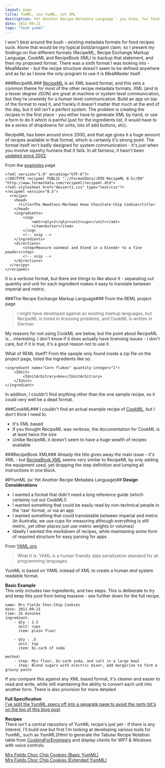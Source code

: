 ```yaml
--- 
layout: page
title: YumML, use YumML, not XML
description: Yet Another Recipe Metadata Language - you know, for food.
date: 2011-09-21
tags: "food yumml"
---
```


I won't beat around the bush - existing metadata formats for food recipes suck. Alone that would be my typical bold/arrogant claim, so I present my findings on five different formats (RecipeML, Recipe Exchange Markup Language, CookML and RecipeBook XML) to backup that statement, and then my proposed format. There was a sixth format I was looking into - MealMaster - but the recipe structure doesn't seem to be defined anywhere and as far as I know the only program to use it is MealMaster itself.

###RecipeML###
[RecipeML][1] is an XML based format, and this sets a common theme for most of the other recipe metadata formats. XML (and to a lesser degree JSON) are great at machine or system level communication, but they're unwieldy for a human level communication. Build an app on top of the format to read it, and frankly it doesn't matter *that* much at the end of the day, but it still isn't a perfect system. The problem is creating the recipes in the first place - you either have to generate XML by hand, or use a form to do it which is painful (just for the ingredients list, it would have to be a series of dropdowns for units, lots of add buttons, etc).

RecipeML has been around since 2000, and that age gives it a huge amount of recipes available in that format, which is certainly it's strong point. The format itself isn't badly designed for system communication - it's just when you involve squishy humans that it fails. In all fairness, it hasn't been [updated since 2002][3].

From the [examples][2] page

	<?xml version="1.0" encoding="UTF-8"?>
	<!DOCTYPE recipeml PUBLIC "-//FormatData//DTD RecipeML 0.5//EN" "http://www.formatdata.com/recipeml/recipeml.dtd">
	<?xml-stylesheet href="dessert1.css" type="text/css"?>
	<recipeml version="0.5">
	  <recipe>
	    <head>
	      <title>The Needless-Markman Hoax Chocolate-Chip Cookie</title>
	    </head>
    	<ingredients>
	      	<ing>
	        	<amt><qty>2</qty><unit>cups</unit></amt>
	        	<item>butter</item>
	      	</ing>
		  	<!-- snip -->
	    </ingredients>
	    <directions>
	      	<step>Measure oatmeal and blend in a blender to a fine powder</step>
			<!-- snip -->
	    </directions>
	  </recipe>
	</recipeml>

It is a verbose format, but there are things to like about it - separating out quantity and unit for each ingredient makes it easy to translate between imperial and metric.
	
###The Recipe Exchange Markup Language###
From the REML project page
> I might have developed against an existing markup languages, but RecipeML is mired in licensing problems, and CookML is written in German. 

My reasons for not using CookML are below, but the point about RecipeML is... interesting. I don't know if it does actually have licensing issues - I don't care, but if it is true, it's a good reason not to use it. 

What of REML itself? From the sample only found inside a zip file on the project page, listed the ingredients like so:

	<ingredient name="Corn flakes" quantity-integer="1">
		<IUnit>
			<IUnitArbitrary>box</IUnitArbitrary>
		</IUnit>
	</ingredient>

In addition, I couldn't find anything other than the one sample recipe, so it could very well be a dead format.

###CookML###
I couldn't find an actual example recipe of [CookML][4], but I don't think I need to.

- It's XML based
- if you thought RecipeML was verbose, the documentation for CookML is at least twice the size
- Unlike RecipeML it doesn't seem to have a huge wealth of recipes available

###RecipeBook XML###
Already the title gives away the main issue - it's XML - but [RecipeBook XML][5] seems very similar to RecipeML by only adding the equipment used, yet dropping the step definition and lumping all instructions in one block.
	
##YumML (or Yet Another Recipe Metadata Language)##
**Design Considerations**  
- I wanted a format that didn't need a long reference guide (which certainly cut out CookML!)  
- I wanted something that could be easily read by non-technical people in the 'raw' format, or via an app  
- I wanted something that could translatable between imperial and metric (in Australia, we use cups for measuring although everything is still metric, yet other places *just* use metric weights or volumes)
- Ideally I wanted the *markdown* of recipes, while maintaining some form of required structure for easy parsing for apps

From [YAML.org](http://www.yaml.org/)
> What It Is: YAML is a human friendly data serialization standard for all programming languages.

YumML is based on YAML instead of XML to create a human *and* system readable format.  

**Basic Example**  
This only includes two ingredients, and two steps. This is deliberate to try and keep this post from being massive - see further down for the full recipe.  

	name: Mrs Fields Choc-Chip Cookies
	date: 2011-09-21
	time: 25 minutes
	ingredient:
	    - qty : 2.5
	      unit: cups
	      item: plain flour

	    - qty : .5 
	      unit: tsp 
	      item: bi-carb of soda

	method:
	    - step: Mix flour, bi-carb soda, and salt in a large bowl
	    - step: Blend sugars with electric mixer, add margarine to form a grainy paste

If you compare this against any XML based format, it's cleaner and easier to read and write, while still maintaining the ability to convert each unit into another form. There is also provision for more detailed

**Full Specification**  
[I've split the YumML specs off into a separate page to avoid the ranty bit's on the top of this blog post][6].

**Recipes**  
There isn't a central repository of YumML recipe's just yet - if there is any interest, I'll build one but first I'm looking at developing various tools for YumML, such as YumML2Html to generate the Tabular Recipe Notation table from [CookingForEngineers][7] and display clients for WP7 & Windows with voice controls.

[Mrs Fields Choc Chip Cookies (Basic YumML)][8]  
[Mrs Fields Choc Chip Cookies (Extended YumML)][9]  


  [1]: http://www.formatdata.com/recipeml/
  [2]: http://www.formatdata.com/recipeml/examples.html
  [3]: http://www.formatdata.com/recipeml/spec/recipeml-spec.html
  [4]: http://www.kalorio.de/index.php?Mod=Ac&Cap=CE&SCa=../cml/CookML_EN
  [5]: http://www.happy-monkey.net/recipebook/
  [6]: /yumml.html
  [7]: http://www.cookingforengineers.com/
  [8]: /yumml_example_recipe_basic.txt
  [9]: /yumml_example_recipe_extended.txt